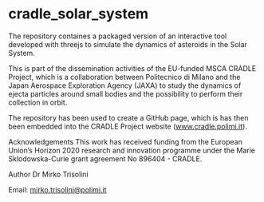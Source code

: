 # cradle_solar_system
The repository containes a packaged version of an interactive tool developed with threejs to simulate the dynamics of asteroids in the Solar System.

This is part of the dissemination activities of the EU-funded MSCA CRADLE Project, which is a collaboration between Politecnico di Milano and the Japan Aerospace Exploration Agency (JAXA) to study the dynamics of ejecta particles around small bodies and the possibility to perform their collection in orbit.

The repository has been used to create a GitHub page, which is has then been embedded into the CRADLE Project website (www.cradle.polimi.it).

Acknowledgements
This work has received funding from the European Union’s Horizon 2020 research and innovation programme under the Marie Sklodowska-Curie grant agreement No 896404 - CRADLE.

Author
Dr Mirko Trisolini

Email: mirko.trisolini@polimi.it
